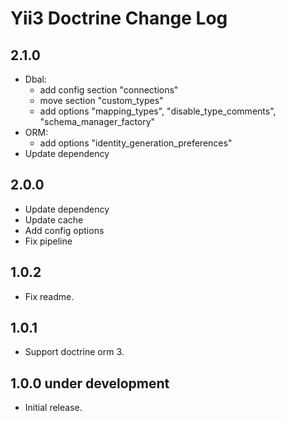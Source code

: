 # Yii3 Doctrine Change Log

## 2.1.0

- Dbal:
  - add config section "connections"
  - move section "custom_types"
  - add options "mapping_types", "disable_type_comments", "schema_manager_factory"
- ORM:
  - add options "identity_generation_preferences"
- Update dependency

## 2.0.0

- Update dependency
- Update cache
- Add config options
- Fix pipeline

## 1.0.2

- Fix readme.

## 1.0.1

- Support doctrine orm 3.

## 1.0.0 under development

- Initial release.
